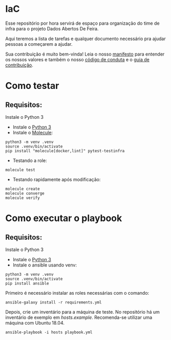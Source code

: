 # IaC

Esse repositório por hora servirá de espaço para organização do time de infra para o projeto Dados Abertos De Feira.

Aqui teremos a lista de tarefas e qualquer documento necessário pra ajudar pessoas a começarem a ajudar.

Sua contribuição é muito bem-vinda! Leia o nosso [manifesto](https://dadosabertosdefeira.medium.com/manifesto-a9cb9207820d)
para entender os nossos valores e também o nosso [código de conduta](https://github.com/DadosAbertosDeFeira/guias/blob/main/CODIGO_DE_CONDUTA.md)
e o [guia de contribuição](https://github.com/DadosAbertosDeFeira/guias/blob/main/GUIA_DE_CONTRIBUICAO.md).

# Como testar

## Requisitos:
Instale o Python 3

 - Instale o [Python 3](https://www.python.org/downloads/)
 - Instale o [Molecule](https://molecule.readthedocs.io/en/latest/installation.html):

```
python3 -m venv .venv
source .venv/bin/activate
pip install "molecule[docker,lint]" pytest-testinfra
```

 - Testando a role:

```
molecule test
```

 - Testando rapidamente após modificação:

```
molecule create
molecule converge
molecule verify
```

# Como executar o playbook

## Requisitos:
Instale o Python 3

 - Instale o [Python 3](https://www.python.org/downloads/)
 - Instale o ansible usando venv:

```
python3 -m venv .venv
source .venv/bin/activate
pip install ansible
```

Primeiro é necessário instalar as roles necessárias com o comando:

```
ansible-galaxy install -r requirements.yml
```

Depois, crie um inventário para a máquina de teste. No repositório há um inventário de exemplo em *hosts.example*. Recomenda-se utilizar uma máquina com Ubuntu 18.04.

```
ansible-playbook -i hosts playbook.yml
```
